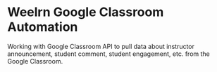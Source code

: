 # Weelrn Google Classroom Automation
Working with Google Classroom API to pull data about instructor announcement, student comment, student engagement, etc. from the Google Classroom.

